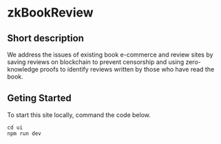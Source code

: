 # zkBookReview
## Short description
We address the issues of existing book e-commerce and review sites by saving reviews on blockchain to prevent censorship and using zero-knowledge proofs to identify reviews written by those who have read the book.

## Geting Started
To start this site locally, command the code below.
```
cd ui
npm run dev
```
